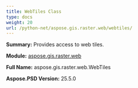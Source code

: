 ```yaml
---
title: WebTiles Class
type: docs
weight: 20
url: /python-net/aspose.gis.raster.web/webtiles/
---
```


**Summary:** Provides access to web tiles.

**Module:** [aspose.gis.raster.web](/psd/python-net/aspose.gis.raster.web/)

**Full Name:** aspose.gis.raster.web.WebTiles

**Aspose.PSD Version:** 25.5.0



